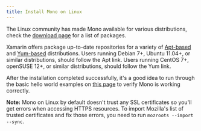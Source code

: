 ```yaml
---
title: Install Mono on Linux
---
```


The Linux community has made Mono available for various distributions, check the [download page](/download) for a list of packages.

Xamarin offers package up-to-date repositories for a variety of [Apt-based](/docs/getting-started/install/linux/debian/) and [Yum-based](/docs/getting-started/install/linux/debian/) distributions. Users running Debian 7+, Ubuntu 11.04+, or similar distributions, should follow the Apt link. Users running CentOS 7+, openSUSE 12+, or similar distributions, should follow the Yum link.

After the installation completed successfully, it's a good idea to run through the basic hello world examples on [this page](/docs/getting-started/mono-basics/) to verify Mono is working correctly.

**Note:** Mono on Linux by default doesn't trust any SSL certificates so you'll get errors when accessing HTTPS resources. To import Mozilla's list of trusted certificates and fix those errors, you need to run `mozroots --import --sync`.
